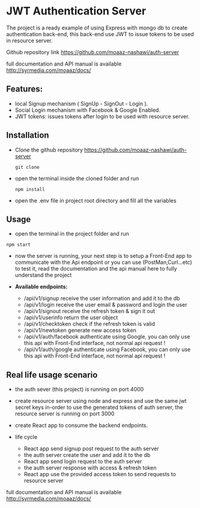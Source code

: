 # JWT Authentication Server

The project is a ready example of using Express with mongo db to create authentication back-end, this back-end use JWT to issue tokens to be used in resource server.

Github repository link https://github.com/moaaz-nashawi/auth-server

full documentation and API manual is available http://syrmedia.com/moaaz/docs/

## Features:

- local Signup mechanism ( SignUp - SignOut - Login ).
- Social Login mechanism with Facebook & Google Enabled.
- JWT tokens: issues tokens after login to be used with resource server.

## Installation

- Clone the github repository https://github.com/moaaz-nashawi/auth-server

  `git clone`

- open the terminal inside the cloned folder and run

  `npm install`

- open the .env file in project root directory and fill all the variables

## Usage

- open the terminal in the project folder and run

`npm start`

- now the server is running, your next step is to setup a Front-End app to communicate with the Api endpoint or you can use (PostMan,Curl...etc) to test it, read the documentation and the api manual here to fully understand the project

- **Available endpoints:**
  - /api/v1/signup
    receive the user information and add it to the db
  - /api/v1/login receive the user email & password and login the user
  - /api/v1/signout receive the refresh token & sign it out
  - /api/v1/userinfo return the user object
  - /api/v1/checktoken check if the refresh token is valid
  - /api/v1/newtoken generate new access token
  - /api/v1/auth/facebook authenticate using Google, you can only use this api with Front-End interface, not normal api request !
  - /api/v1/auth/google authenticate using Facebook, you can only use this api with Front-End interface, not normal api request !

## Real life usage scenario

- the auth sever (this project) is running on port 4000
- create resource server using node and express and use the same jwt secret keys in-order to use the generated tokens of auth server, the resource server is running on port 3000
- create React app to consume the backend endpoints.

- life cycle
  - React app send signup post request to the auth server
  - the auth server create the user and add it to the db
  - React app send login request to the auth server
  - the auth server response with access & refresh token
  - React app use the provided access token to send requests to resource server

full documentation and API manual is available http://syrmedia.com/moaaz/docs/

